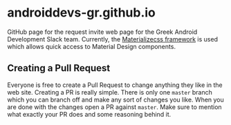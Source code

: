 # androiddevs-gr.github.io

GitHub page for the request invite web page for the Greek Android Development Slack team.
Currently, the [Materializecss framework](https://www.materializecss.com/about) is used which allows quick access to Material Design components.


## Creating a Pull Request
Everyone is free to create a Pull Request to change anything they like in the web site. Creating a PR is really simple. There is only one `master` branch which you can branch off and make any sort of changes you like. When you are done with the changes open a PR against `master`. Make sure to mention what exactly your PR does and some reasoning behind it. 
